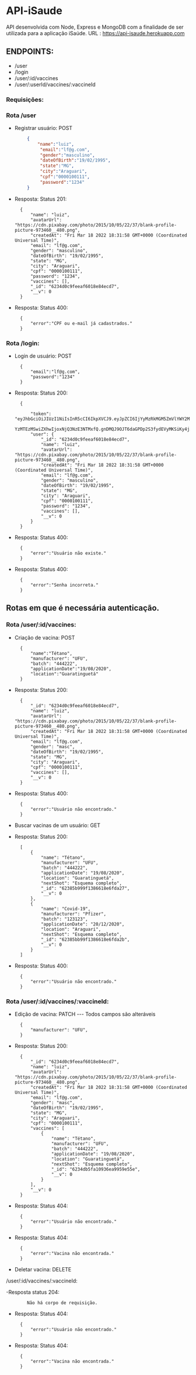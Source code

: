 # API-iSaude

API desenvolvida com Node, Express e MongoDB com a finalidade de ser utilizada para a aplicação iSaúde.
URL : https://api-isaude.herokuapp.com

## ENDPOINTS:

- /user
- /login
- /user/:id/vaccines
- /user/:userId/vaccines/:vaccineId

### Requisições:

### Rota /user

- Registrar usuário: POST

```json
		{
		 	"name":"luiz",
			 "email":"lf@g.com",
			 "gender":"masculino",
			 "dateOfBirth":"19/02/1995",
			 "state":"MG",
			 "city":"Araguari",
			 "cpf":"0000100111",
			 "password":"1234"
		}
```
		
- Resposta: Status 201:


		{
			"name": "luiz",
			"avatarUrl": "https://cdn.pixabay.com/photo/2015/10/05/22/37/blank-profile-picture-973460__480.png",
			"createdAt": "Fri Mar 18 2022 18:31:58 GMT+0000 (Coordinated Universal Time)",
			"email": "lf@g.com",
			"gender": "masculino",
			"dateOfBirth": "19/02/1995",
			"state": "MG",
			"city": "Araguari",
			"cpf": "0000100111",
			"password": "1234",
			"vaccines": [],
			"_id": "6234d0c9feeaf6018e84ecd7",
			"__v": 0
		}
		
- Resposta: Status 400: 

		{
			"error":"CPF ou e-mail já cadastrados."
		}
		
### Rota /login: 

- Login de usuário: POST

		{
			"email":"lf@g.com",
			"password":"1234"
		}
		

- Resposta: Status 200:

		{

			"token": "eyJhbGciOiJIUzI1NiIsInR5cCI6IkpXVCJ9.eyJpZCI6IjYyMzRkMGM5ZmVlYWY2MDE4ZTg0ZWNkNyIsImlhdCI6MTY0Nz
			YzMTEzMSwiZXhwIjoxNjQ3NzE3NTMxfQ.gnDMQJ9OJT6daGPDp2S3fydEVyMKSiKy4jXzmaIaDZ4",
			"user": {
				"_id": "6234d0c9feeaf6018e84ecd7",
				"name": "luiz",
				"avatarUrl": "https://cdn.pixabay.com/photo/2015/10/05/22/37/blank-profile-picture-973460__480.png",
				"createdAt": "Fri Mar 18 2022 18:31:58 GMT+0000 (Coordinated Universal Time)",
				"email": "lf@g.com",
				"gender": "masculino",
				"dateOfBirth": "19/02/1995",
				"state": "MG",
				"city": "Araguari",
				"cpf": "0000100111",
				"password": "1234",
				"vaccines": [],
				"__v": 0
			}
		}
		
- Resposta: Status 400: 

		{
			"error":"Usuário não existe."
		}
		

- Resposta: Status 400: 

		{
			"error":"Senha incorreta."
		}
		
		
## Rotas em que é necessária autenticação.

### Rota /user/:id/vaccines: 

- Criação de vacina: POST
		
		{
			"name":"Tétano",
			"manufacturer": "UFU",
			"batch": "444222",
			"applicationDate":"19/08/2020",
			"location":"Guaratinguetá"
		}
		
- Resposta: Status 200:

		{
			"_id": "6234d0c9feeaf6018e84ecd7",
			"name": "luiz",
			"avatarUrl": "https://cdn.pixabay.com/photo/2015/10/05/22/37/blank-profile-picture-973460__480.png",
			"createdAt": "Fri Mar 18 2022 18:31:58 GMT+0000 (Coordinated Universal Time)",
			"email": "lf@g.com",
			"gender": "masc",
			"dateOfBirth": "19/02/1995",
			"state": "MG",
			"city": "Araguari",
			"cpf": "0000100111",
			"vaccines": [],
			"__v": 0
		}
		
- Resposta: Status 400: 

		{
			"error":"Usuário não encontrado."
		}
		
- Buscar vacinas de um usuário: GET
		
- Resposta: Status 200:

		[
			{
				"name": "Tétano",
				"manufacturer": "UFU",
				"batch": "444222",
				"applicationDate": "19/08/2020",
				"location": "Guaratinguetá",
				"nextShot": "Esquema completo",
				"_id": "62385b999f1386618e6fda27",
				"__v": 0
			},
			{
				"name": "Covid-19",
				"manufacturer": "Pfizer",
				"batch": "123123",
				"applicationDate": "20/12/2020",
				"location": "Araguari",
				"nextShot": "Esquema completo",
				"_id": "62385bb99f1386618e6fda2b",
				"__v": 0
			}
		]
		
- Resposta: Status 400: 

		{
			"error":"Usuário não encontrado."
		}
		

### Rota /user/:id/vaccines/:vaccineId:

- Edição de vacina: PATCH --- Todos campos são alteráveis
		
		{
			"manufacturer": "UFU",
		}
		
- Resposta: Status 200:

		{
			"_id": "6234d0c9feeaf6018e84ecd7",
			"name": "luiz",
			"avatarUrl": "https://cdn.pixabay.com/photo/2015/10/05/22/37/blank-profile-picture-973460__480.png",
			"createdAt": "Fri Mar 18 2022 18:31:58 GMT+0000 (Coordinated Universal Time)",
			"email": "lf@g.com",
			"gender": "masc",
			"dateOfBirth": "19/02/1995",
			"state": "MG",
			"city": "Araguari",
			"cpf": "0000100111",
			"vaccines": [
				{
					"name": "Tétano",
					"manufacturer": "UFU",
					"batch": "444222",
					"applicationDate": "19/08/2020",
					"location": "Guaratinguetá",
					"nextShot": "Esquema completo",
					"_id": "6234db5fa10936ea9959e55e",
					"__v": 0
				}
			],
			"__v": 0
		}
		
- Resposta: Status 404: 

		{
			"error":"Usuário não encontrado."
		}
		
- Resposta: Status 404: 

		{
			"error":"Vacina não encontrada."
		}

- Deletar vacina: DELETE

/user/:id/vaccines/:vaccineId:


-Resposta status 204: 

			Não há corpo de requisição.


- Resposta: Status 404: 

		{
			"error":"Usuário não encontrado."
		}
		
- Resposta: Status 404: 

		{
			"error":"Vacina não encontrada."
		}

